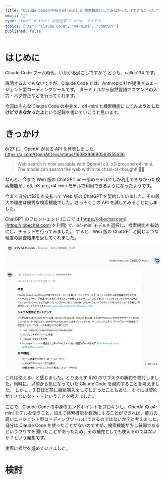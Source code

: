 ```yaml
---
title: "Claude Codeの中身をo4-mini & 検索機能にしてみたかった (できなかった)"
emoji: "🤖"
type: "tech" # tech: 技術記事 / idea: アイデア
topics: ["AI", "Claude Code", "o4-mini", "ChatGPT"]
published: false
---
```


# はじめに

Claude Code ブーム時代、いかがお過ごしですか？
どうも、calloc134 です。

説明するまでもないですが、Claude Code とは、Anthropic 社が提供するエージェント型コーディングツールです。
ターミナルから自然言語でコマンドの入力・バグ修正などを行ってくれます。

今回はそんな Claude Code の中身を、o4-mini と検索機能にしてみ**ようとしたけどできなかったよ**という記録を書いていこうと思います。

# きっかけ

6/27 に、OpenAI がある API を発表しました。
https://x.com/OpenAIDevs/status/1938296690563555636

> Web search is now available with OpenAI o3, o3-pro, and o4-mini. The model can search the web within its chain-of-thought! 🧠🌐

なんと、今まで Web 版の ChatGPT or 一部のモデルでしか利用できなかった検索機能が、o3, o3-pro, o4-mini モデルで利用できるようになったようです。

今まで自分は$20 を支払って Web 版の ChatGPT を契約していました。その最大の理由は優秀な検索機能でした。さっそくこの API を試してみることにしました。

ChatGPT のフロントエンド (ここでは [https://lobechat.com](https://lobechat.com) を利用) で、o4-mini モデルを選択し、検索機能を有効にし、チャットを行ってみました。
すると、Web 版の ChatGPT と同じような精度の調査結果を返してくれました。

![](/images/claude_o4mini_search_attempt_failed/2025-07-08-15-09-29.png)

これは使える、と感じました。とりあえず $20 のサブスクの解約を検討しました。同時に、以前から気になっていた Claude Code を契約することを考えました。
しかし、3 日ほど前に継続購入をしてしまったこともあり、すぐには契約ができないな・・・ということを考えました。

ここで、Claude Code の中身のエンドポイントをプロキシし、OpenAI の o4-mini モデルを使うこと、加えて検索機能を有効にすることができれば、能力の高いエージェント型コーディングツールにできるのではないか？と考えました。
自分は Claude Code を使ったことがないのですが、検索機能が少し貧弱であるというウワサを聞いたことがあったため、その補完としても使えるのではないか？という発想です。

実際に検討を進めていきました。

# 検討